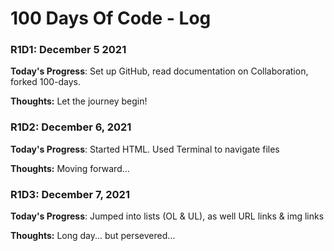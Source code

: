 # 100 Days Of Code - Log

### R1D1: December 5 2021

**Today's Progress**: Set up GitHub, read documentation on Collaboration, forked 100-days.

**Thoughts:** Let the journey begin!

### R1D2: December 6, 2021

**Today's Progress**: Started HTML. Used Terminal to navigate files

**Thoughts:** Moving forward...

### R1D3: December 7, 2021

**Today's Progress**: Jumped into lists (OL & UL), as well URL links & img links

**Thoughts:** Long day... but persevered...
